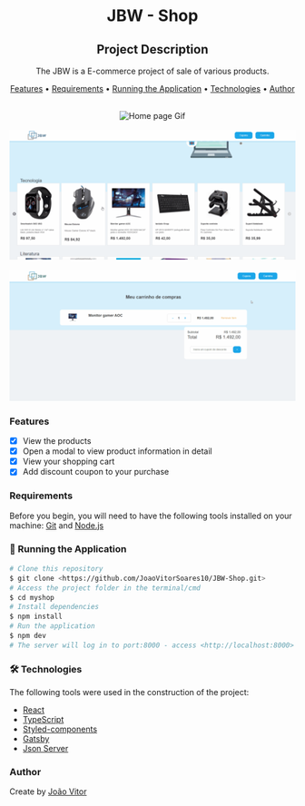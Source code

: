 <div align="center">
 <h1>JBW - Shop</h1>
 <h2>Project Description</h2>
 <p>The JBW is a E-commerce project of sale of various products.</p>
<p>
 <a href="#Features">Features</a> •
 <a href="#Requirements">Requirements</a> • 
 <a href="#Running the Application">Running the Application</a> • 
 <a href="#Technologies">Technologies</a> • 
 <a href="#Author">Author</a>
</p>
 <br>
 <img src="./src/gifs/pageGif1.gif" title="Home page Gif" alt="Home page Gif"/>
 <br>
 <br>
 <img src="./src/gifs/pageGif2.gif" title="Open modal Gif" alt="Open modal Gif"/>
 <br>
 <br>
 <img src="./src/gifs/pageGif3.gif" title="Shopping car Gif" alt="Shopping car Gif"/>
</div>

### Features

- [x] View the products
- [x] Open a modal to view product information in detail
- [x] View your shopping cart
- [x] Add discount coupon to your purchase

### Requirements

Before you begin, you will need to have the following tools installed on your machine:
[Git](https://git-scm.com) and [Node.js](https://nodejs.org/en/)

### 🎲 Running the Application

```bash
# Clone this repository
$ git clone <https://github.com/JoaoVitorSoares10/JBW-Shop.git>
# Access the project folder in the terminal/cmd
$ cd myshop
# Install dependencies
$ npm install
# Run the application
$ npm dev
# The server will log in to port:8000 - access <http://localhost:8000>
```

### 🛠 Technologies

The following tools were used in the construction of the project:

- [React](https://pt-br.reactjs.org/)
- [TypeScript](https://pt-br.reactjs.org/)
- [Styled-components](https://styled-components.com/)
- [Gatsby](https://www.gatsbyjs.com/)
- [Json Server](https://www.npmjs.com/package/json-server)

### Author

<p>Create by <a href="https://www.linkedin.com/in/joao-vitor-morais-soares-49ba17228/">João Vitor</a></p>
